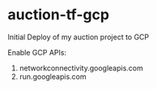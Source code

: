 # auction-tf-gcp
Initial Deploy of my auction project to GCP


Enable GCP APIs:

1) networkconnectivity.googleapis.com
2) run.googleapis.com
